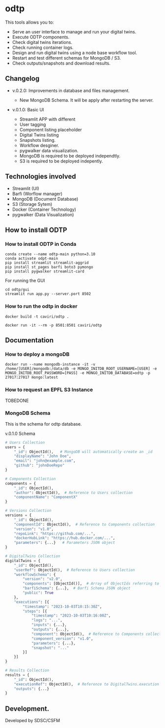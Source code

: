 # odtp

This tools allows you to: 

- Serve an user interface to manage and run your digital twins. 
- Execute ODTP components.
- Check digital twins iterations.
- Check running container logs.
- Design and run digital twins using a node base workflow tool.
- Restart and test different schemas for MongoDB / S3.
- Check outputs/snapshots and download results. 

## Changelog

- v.0.2.0: Improvements in database and files management.
    - New MongoDB Schema. It will be apply after restarting the server. 


- v.0.1.0: Basic UI
    - Streamlit APP with different
    - User tagging
    - Component listing placeholder
    - Digital Twins listing
    - Snapshots listing.
    - Workflow desginer.
    - pygwalker data visualization.
    - MongoDB is required to be deployed independtly.
    - S3 is required to be deployed indepently.

## Technologies involved

- Streamlit (UI)
- Barfi (Worflow manager)
- MongoDB (Document Database)
- S3 (Storage Sytem)
- Docker (Container Technology)
- pygwalker (Data Visualization)

## How to install ODTP
### How to install ODTP in Conda

```
conda create --name odtp-main python=3.10
conda activate odpt-main
pip install streamlit streamlit-aggrid 
pip install st_pages barfi boto3 pymongo
pip install pygwalker streamlit-card
```

For running the GUI
```
cd odtp/gui
streamlit run app.py --server.port 8502
```

### How to run the odtp in docker
```
docker build -t caviri/odtp .
```

```
docker run -it --rm -p 8501:8501 caviri/odtp
```

## Documentation 

### How to deploy a mongoDB

```
docker run --name mongodb-instance -it -v /home/[USER]/mongodb:/data/db -e MONGO_INITDB_ROOT_USERNAME=[USER] -e MONGO_INITDB_ROOT_PASSWORD=[PASS] -e MONGO_INITDB_DATABASE=odtp -p 27017:27017 mongo:latest
```

### How to request an EPFL S3 Instance

TOBEDONE

### MongoDB Schema

This is the schema for odtp database. 

v.0.1.0 Schema

```python
# Users Collection
users = {
    "_id": ObjectId(),   # MongoDB will automatically create an _id
    "displayName": "John Doe",
    "email": "john@example.com",
    "github": "johnDoeRepo"
}

# Components Collection
components = {
    "_id": ObjectId(),
    "author": ObjectId(),  # Reference to Users collection
    "componentName": "ComponentX"
}

# Versions Collection
versions = {
    "_id": ObjectId(),
    "componentId": ObjectId(),  # Reference to Components collection
    "version": "v1.0",
    "repoLink": "https://github.com/...",
    "dockerHubLink": "https://hub.docker.com/...",
    "parameters": {...}   # Parameters JSON object
}

# DigitalTwins Collection
digitalTwins = {
    "_id": ObjectId(),
    "userRef": ObjectId(),  # Reference to Users collection
    "workflowSchema": {
        "version": "v2.0",
        "components": [ObjectId()],  # Array of ObjectIds referring to Components
        "barfiSchema": {...},  # Barfi Schema JSON object
        "public": True
    },
    "executions": [{
        "timestamp": "2023-10-03T10:15:30Z",
        "steps": [{
            "timestamp": "2023-10-03T10:16:00Z",
            "logs": "...",
            "inputs": {...},
            "outputs": {...},
            "component": ObjectId(),  # Reference to Components collection
            "component_version": "v1.0",
            "parameters": {...}, 
            "snapshot": "..."
        }]
    }]
}

# Results Collection
results = {
    "_id": ObjectId(),
    "executionRef": ObjectId(),  # Reference to DigitalTwins.execution
    "outputs": {...}
}
```


## Development.

Developed by SDSC/CSFM